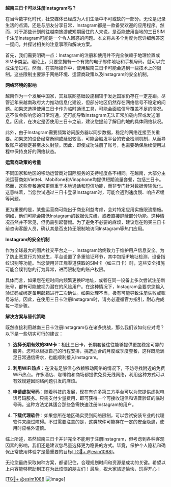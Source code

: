 **越南三日卡可以注册Instagram吗？**

在当今数字化时代，社交媒体已经成为人们生活中不可或缺的一部分。无论是记录生活的点滴，还是与朋友分享日常，Instagram都是一款备受欢迎的应用程序。然而，对于那些计划前往越南旅游或短期居住的人来说，是否能使用当地的三日SIM卡注册Instagram可能是一个令人困惑的问题。本文将从多个角度为您详细解答这一疑问，并探讨相关的注意事项和解决方案。

首先，我们需要明确一点：Instagram的注册和使用并不完全依赖于地理位置或SIM卡类型。理论上，只要您拥有一个有效的电子邮件地址和手机号码，就可以完成注册过程。然而，在实际操作中，使用越南三日卡可能会遇到一些技术上的限制。这些限制主要源于网络环境、运营商政策以及Instagram的安全机制。

**网络环境的影响**

越南作为一个发展中国家，其互联网基础设施相较于发达国家仍存在一定差距。尽管近年来越南政府大力推动信息化建设，但部分地区仍然存在网络信号不稳定的问题。如果您选择使用三日卡作为临时通讯工具，可能会面临信号覆盖不足的情况。这不仅会影响您的日常沟通，还可能导致Instagram无法正常加载内容或发送消息。因此，在决定是否使用三日卡之前，建议您提前了解目的地的具体网络状况。

此外，由于Instagram需要频繁访问服务器以同步数据，稳定的网络连接至关重要。如果您的设备经常断网或延迟较高，可能会触发平台的安全检测机制，从而导致账户被锁定甚至永久封禁。因此，即使成功注册了账号，也需要确保后续使用过程中保持良好的网络状态。

**运营商政策的考量**

不同国家和地区的移动运营商对国际服务的支持程度各不相同。在越南，大部分主流运营商如Viettel、Mobifone和Vinaphone均提供短期流量套餐，包括三日卡。然而，这些套餐通常更侧重于本地通话和短信功能，而非专门针对数据传输优化。这意味着，当您尝试通过三日卡登录Instagram时，可能会遇到速度慢、响应迟缓等问题。

更为重要的是，某些运营商可能出于商业利益考虑，会对特定应用实施限流措施。例如，他们可能会降低Instagram的数据优先级，或者直接屏蔽部分功能。这种情况虽然并不常见，但仍需引起警惕。为了避免不必要的麻烦，建议您在购买三日卡前咨询客服人员，确认其是否支持无限制地访问Instagram等热门应用。

**Instagram的安全机制**

作为全球最大的图片社交平台之一，Instagram始终致力于维护用户信息安全。为了防止恶意行为的发生，平台设置了多重验证环节，其中包括IP地址检测、设备指纹识别等功能。当您使用非正规渠道获取的SIM卡（如三日卡）时，这些安全措施可能会误判您的行为异常，进而限制您的账户权限。

具体而言，如果您在短时间内频繁更换IP地址，或者在同一设备上多次尝试注册新账号，都有可能被视为潜在的风险用户。在这种情况下，Instagram会要求您输入验证码或绑定备用邮箱进行二次确认。如果处理不当，极有可能导致注册失败或账号冻结。因此，在使用三日卡注册Instagram时，请务必遵循官方指引，耐心完成每一项步骤。

**解决方案与替代策略**

既然直接利用越南三日卡注册Instagram存在诸多挑战，那么我们该如何应对呢？以下是一些切实可行的建议：

1. **选择长期有效的SIM卡**：相比三日卡，长期套餐往往能够提供更加稳定可靠的服务。您可以根据自己的行程安排，挑选适合的月度或季度套餐，这样既能满足日常通信需求，也能顺利接入Instagram。

2. **利用WiFi热点**：在没有足够信心依赖移动网络的情况下，不妨寻找附近的免费WiFi热点。许多酒店、咖啡馆和商场都提供免费无线网络，利用这种方式可以有效规避因网络问题引发的麻烦。

3. **申请虚拟号码**：随着科技的发展，现在有许多第三方平台可以为您提供虚拟电话号码服务。只需支付少量费用，即可获得一个可接收短信和语音验证的临时号码。这种方法尤其适合那些急需快速注册Instagram的用户。

4. **下载代理软件**：如果您所在地区确实受到网络限制，可以尝试安装专业的代理软件来绕过障碍。不过需要注意的是，这类软件可能存在一定的安全隐患，使用时应格外谨慎。

综上所述，虽然越南三日卡并非完全不能用于注册Instagram，但考虑到各种客观因素的影响，我们还是建议您尽量选择更为稳妥的方式。毕竟，保护个人隐私和确保正常使用体验才是最重要的目标[[TG💪+ @esim1088](https://t.me/s/esim1088)]。

无论您最终采取何种方案，都请记住，合理规划时间和资源是成功的关键。希望以上内容能够帮助到正在为此烦恼的朋友们！最后，祝大家旅途愉快，玩得开心！

[[TG💪+ @esim1088](https://t.me/s/esim1088) ![Image](https://i.postimg.cc/4NQfJmqS/Snipaste-2025-05-13-00-14-12.png)]